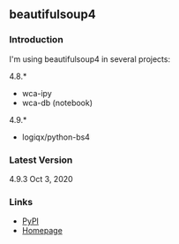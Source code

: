 ## beautifulsoup4

### Introduction

I'm using beautifulsoup4 in several projects:

4.8.*

- wca-ipy
- wca-db (notebook)

4.9.*

- logiqx/python-bs4



### Latest Version

4.9.3 Oct 3, 2020



### Links

- [PyPI](https://pypi.org/project/beautifulsoup4/)
- [Homepage](https://www.crummy.com/software/BeautifulSoup/)

